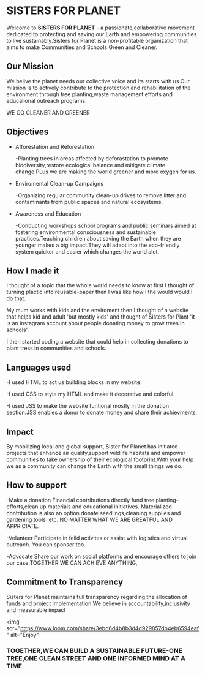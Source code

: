 # SISTERS FOR PLANET

Welcome to **SISTERS FOR PLANET** - a passionate,collaborative movement dedicated to protecting and saving our Earth and empowering communities to live sustainably.Sisters for Planet is a non-profitable organization that aims to make Communities and Schools Green and Cleaner.

## Our Mission 
We belive the planet needs our collective voice and its starts with us.Our mission is to actively contribute to the protection and rehabilitation of the environment through tree planting,waste management efforts and educalional outreach programs.

WE GO CLEANER AND GREENER

## Objectives
- Afforestation and Reforestation

    -Planting trees in areas affected by deforastation to promote biodiversity,restore ecological balance and mitigate climate 
     change.PLus we are making the world greener and more oxygen for us.

- Enviromental Clean-up Campaigns

     -Organizing regular community clean-up drives to remove litter and contaminants from public spaces and natural ecosystems.

- Awareness and Education

     -Conducting workshops school programs and public seminars aimed at fostering environmental consciousness and sustainable 
      practices.Teaching children about saving the Earth when they are younger makes a big impact.They will adapt into the eco-friendly 
      system quicker and easier which changes the world alot.

## How I made it
I thought of a topic that the whole world needs to know at first I thought of turning plactic into reusable-paper then I was like how I the would would I do that.

My mum works with kids and the enviroment then I thought of a website that helps kid and adult 'but mostly kids' and thought of Sisters for Plant 'it is an instagram account about people donating money to grow trees in schools'.  

I then started coding a website that could help in collecting donations to plant tress in communities and schools.

## Languages used
-I used HTML to act us building blocks in my website.

-I used CSS to style my HTML and make it decorative and colorful.

-I used JSS to make the website funtional mostly in the donation section.JSS enables a donor to donate money and share their achievments.

## Impact
By mobilizing local and global support, Sister for Planet has initiated projects that enhance air quality,support wildlife habitats and empower communities to take ownership of their ecological footprint.With your help we as a community can change the Earth with the small things we do.

## How to support
-Make a donation
      Financial contributions directly fund tree planting-efforts,clean up materials and educational initiatives.
      Materialized contribution is also an option donate seedlings,cleaning supplies and gardening tools .etc.
      NO MATTER WHAT WE ARE GREATFUL AND APPRICIATE.

-Volunteer
      Participate in feild activites or assist with  logistics and virtual outreach.
      You can sponser too.

-Advocate
      Share our work on social platforms and encourage others to join our case.TOGETHER WE CAN ACHIEVE ANYTHING,

## Commitment to Transparency
Sisters for Planet maintains full transparency regarding the allocation of funds and project implementation.We believe in accountability,inclusivity and measurable impact

<img scr="https://www.loom.com/share/3ebd6d4b8b3d4d929857db4eb6594eaf" alt="Enjoy"

### TOGETHER,WE CAN BUILD A SUSTAINABLE FUTURE-ONE TREE,ONE CLEAN STREET AND ONE INFORMED MIND AT A TIME
